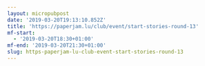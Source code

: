 ```yaml
---
layout: micropubpost
date: '2019-03-20T19:13:10.852Z'
title: 'https://paperjam.lu/club/event/start-stories-round-13'
mf-start:
  - '2019-03-20T18:30+01:00'
mf-end: '2019-03-20T21:30+01:00'
slug: https-paperjam-lu-club-event-start-stories-round-13
---
```

